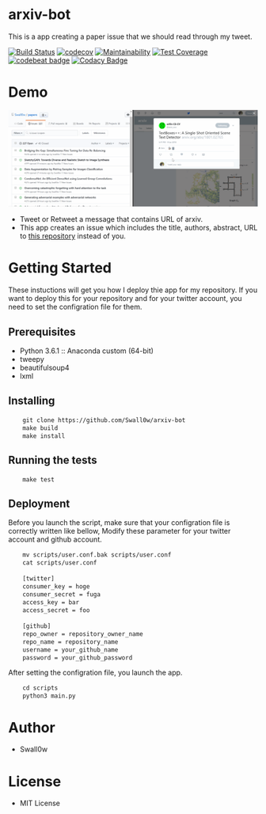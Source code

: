 # arxiv-bot
This is a app creating a paper issue that we should read through my tweet.

[![Build Status](https://travis-ci.org/Swall0w/arxiv-bot.svg?branch=master)](https://travis-ci.org/Swall0w/arxiv-bot)
[![codecov](https://codecov.io/gh/Swall0w/arxiv-bot/branch/master/graph/badge.svg)](https://codecov.io/gh/Swall0w/arxiv-bot)
[![Maintainability](https://api.codeclimate.com/v1/badges/e0c7cedc44f1053568b2/maintainability)](https://codeclimate.com/github/Swall0w/arxiv-bot/maintainability)
[![Test Coverage](https://api.codeclimate.com/v1/badges/e0c7cedc44f1053568b2/test_coverage)](https://codeclimate.com/github/Swall0w/arxiv-bot/test_coverage)
[![codebeat badge](https://codebeat.co/badges/94385701-f326-4a65-9a50-c93233d2a5e2)](https://codebeat.co/projects/github-com-swall0w-arxiv-bot-master)
[![Codacy Badge](https://api.codacy.com/project/badge/Grade/1104e0c8081f44d4b281d7928f4e6e24)](https://www.codacy.com/app/technext.jpn/arxiv-bot?utm_source=github.com&amp;utm_medium=referral&amp;utm_content=Swall0w/arxiv-bot&amp;utm_campaign=Badge_Grade)

# Demo
![demo-gif](./imgs/cap2.gif)

* Tweet or Retweet a message that contains URL of arxiv.
* This app creates an issue which includes the title, authors, abstract, URL to [this repository](https://github.com/Swall0w/papers) instead of you.

# Getting Started
These instuctions will get you how I deploy thie app for my repository.
If you want to deploy this for your repository and for your twitter account,
you need to set the configration file for them.

## Prerequisites
* Python 3.6.1 :: Anaconda custom (64-bit)
* tweepy
* beautifulsoup4
* lxml

## Installing
```
    git clone https://github.com/Swall0w/arxiv-bot
    make build
    make install
```

## Running the tests
```
    make test
```

## Deployment
Before you launch the script,
make sure that your configration file is correctly written like bellow,
Modify these parameter for your twitter account and github account.

```
    mv scripts/user.conf.bak scripts/user.conf
    cat scripts/user.conf

    [twitter]
    consumer_key = hoge
    consumer_secret = fuga
    access_key = bar
    access_secret = foo

    [github]
    repo_owner = repository_owner_name
    repo_name = repository_name
    username = your_github_name
    password = your_github_password

```

After setting the configration file, you launch the app.

```
    cd scripts
    python3 main.py
```

# Author
* Swall0w

# License
* MIT License
